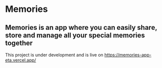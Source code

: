 # Memories
## Memories is an app where you can easily share, store and manage all your special memories together

This project is under development and is live on https://memories-app-eta.vercel.app/
